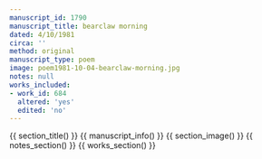 ```yaml
---
manuscript_id: 1790
manuscript_title: bearclaw morning
dated: 4/10/1981
circa: ''
method: original
manuscript_type: poem
image: poem1981-10-04-bearclaw-morning.jpg
notes: null
works_included:
- work_id: 684
  altered: 'yes'
  edited: 'no'
---
```


{{ section_title() }}
{{ manuscript_info() }}
{{ section_image() }}
{{ notes_section() }}
{{ works_section() }}
